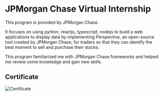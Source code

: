 # JPMorgan Chase Virtual Internship
This program is provided by JPMorgan Chase. 

It focuses on using pyhton, reactjs, typescript, nodejs to build a web applications to display data by implementing Perspective, an open-source tool created by JPMorgan Chase, for traders so that they can identify the best moment to sell and purchase their stocks. 

This program familiarized me with JPMorgan Chase frameworks and helped me review some knowledge and gain new skills.

## Certificate

![Certificate](https://user-images.githubusercontent.com/52568892/97084042-d9237c00-15d9-11eb-8bfa-f3577e00c58c.jpg)


